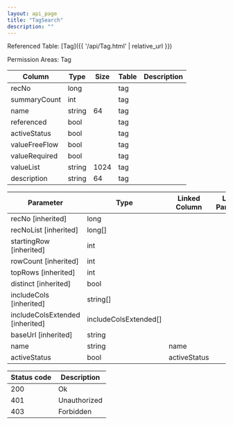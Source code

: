 ```yaml
---
layout: api_page
title: "TagSearch"
description: ""
---
```




Referenced Table: [Tag]({{ '/api/Tag.html' | relative_url }})

Permission Areas: Tag

| Column | Type | Size | Table | Description |
| ------ | ---- | ---- | ----- | ----------- |
| recNo | long |  | tag | 
| summaryCount | int |  | tag | 
| name | string | 64 | tag | 
| referenced | bool |  | tag | 
| activeStatus | bool |  | tag | 
| valueFreeFlow | bool |  | tag | 
| valueRequired | bool |  | tag | 
| valueList | string | 1024 | tag | 
| description | string | 64 | tag | 

| Parameter | Type | Linked Column | Linked Parameter | Description |
| --------- | ---- | ------------- | ---------------- | ----------- |
| recNo [inherited] | long |  |  | 
| recNoList [inherited] | long[] |  |  | 
| startingRow [inherited] | int |  |  | 
| rowCount [inherited] | int |  |  | 
| topRows [inherited] | int |  |  | 
| distinct [inherited] | bool |  |  | 
| includeCols [inherited] | string[] |  |  | 
| includeColsExtended [inherited] | includeColsExtended[] |  |  | 
| baseUrl [inherited] | string |  |  | 
| name | string | name |  | 
| activeStatus | bool | activeStatus |  | 

| Status code | Description |
| ----------- | ----------- |
| 200 | Ok |
| 401 | Unauthorized |
| 403 | Forbidden |


